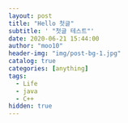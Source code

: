 ```yaml
---
layout: post
title: "Hello 첫글"
subtitle: ' "첫글 테스트"'
date: 2020-06-21 15:44:00
author: "moo10"
header-img: "img/post-bg-1.jpg"
catalog: true
categories: [anything]
tags:
  - Life
  - java
  - C++
hidden: true
---
```

